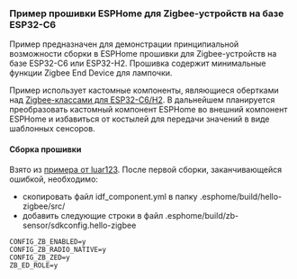 ### Пример прошивки ESPHome для Zigbee-устройств на базе ESP32-C6 ###
Пример предназначен для демонстрации  принципиальной возможности сборки в ESPHome прошивки для Zigbee-устройств на базе ESP32-C6 или ESP32-H2.
Прошивка содержит минимальные функции Zigbee End Device для лампочки.

Пример использует кастомные компоненты, являющиеся обертками над [Zigbee-классами для ESP32-C6/H2](https://github.com/Muk911/zigbee/tree/main/esp32c6/zblc).
В дальнейшем планируется преобразовать кастомный компонент ESPHome во внешний компонент ESPHome и избавиться от костылей для передачи значений в виде шаблонных сенсоров.

#### Сборка прошивки ####
Взято из [примера от luar123](https://github.com/luar123/esphome_zb_sensor?tab=readme-ov-file#build-esphome-zigbee-sensor).
После первой сборки, заканчивающейся ошибкой, необходимо:
- скопировать файл idf_component.yml в папку .esphome/build/hello-zigbee/src/
- добавить следующие строки в файл .esphome/build/zb-sensor/sdkconfig.hello-zigbee
```
CONFIG_ZB_ENABLED=y
CONFIG_ZB_RADIO_NATIVE=y
CONFIG_ZB_ZED=y
ZB_ED_ROLE=y
```
